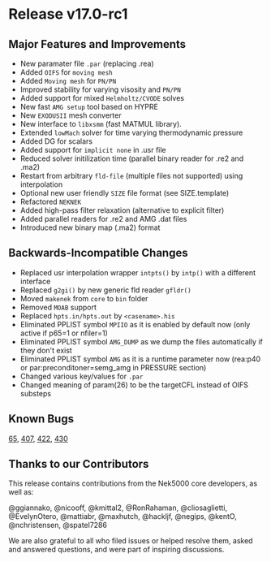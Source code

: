 # Release v17.0-rc1

## Major Features and Improvements

* New paramater file `.par` (replacing .rea)
* Added `OIFS` for `moving mesh`
* Added `Moving mesh` for `PN/PN`
* Improved stability for varying visosity and `PN/PN`
* Added support for mixed `Helmholtz/CVODE` solves
* New fast `AMG setup` tool based on HYPRE
* New `EXODUSII` mesh converter
* New interface to `libxsmm` (fast MATMUL library).
* Extended `lowMach` solver for time varying thermodynamic pressure
* Added DG for scalars
* Added support for `implicit none` in .usr file
* Reduced solver initilization time (parallel binary reader for .re2 and .ma2)
* Restart from arbitrary `fld-file` (multiple files not supported) using interpolation
* Optional new user friendly `SIZE` file format (see SIZE.template)
* Refactored `NEKNEK`
* Added high-pass filter relaxation (alternative to explicit filter)
* Added parallel readers for .re2 and AMG .dat files
* Introduced new binary map (.ma2) format

## Backwards-Incompatible Changes 

* Replaced usr interpolation wrapper `intpts()` by `intp()` with a different interface
* Replaced `g2gi()` by new generic fld reader `gfldr()`
* Moved `makenek` from `core` to `bin` folder
* Removed `MOAB` support 
* Replaced `hpts.in/hpts.out` by `<casename>.his` 
* Eliminated PPLIST symbol `MPIIO` as it is enabled by default now (only active if p65=1 or nfiler=1)
* Eliminated PPLIST symbol `AMG_DUMP` as we dump the files automatically if they don't exist
* Eliminated PPLIST symbol `AMG` as it is a runtime parameter now (rea:p40 or par:preconditoner=semg_amg in PRESSURE section) 
* Changed various key/values for `.par`
* Changed meaning of param(26) to be the targetCFL instead of OIFS substeps

## Known Bugs 

[65](https://github.com/Nek5000/Nek5000/issues/65),
[407](https://github.com/Nek5000/Nek5000/issues/407),
[422](https://github.com/Nek5000/Nek5000/issues/422),
[430](https://github.com/Nek5000/Nek5000/issues/430)


## Thanks to our Contributors
This release contains contributions from the Nek5000 core developers, as well as:

@ggiannako, @nicooff, @kmittal2, @RonRahaman, @cliosaglietti, @EvelynOtero, @mattiabr, @maxhutch, @hackljf, @negips, @kentO, @nchristensen, @spatel7286


We are also grateful to all who filed issues or helped resolve them, asked and answered questions, and were part of inspiring discussions.
